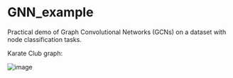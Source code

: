 # GNN_example
Practical demo of Graph Convolutional Networks (GCNs) on a dataset with node classification tasks.

Karate Club graph:

![image](https://github.com/user-attachments/assets/4e7e05e1-7a3b-4385-9b7b-43b27ebbc1e8)

